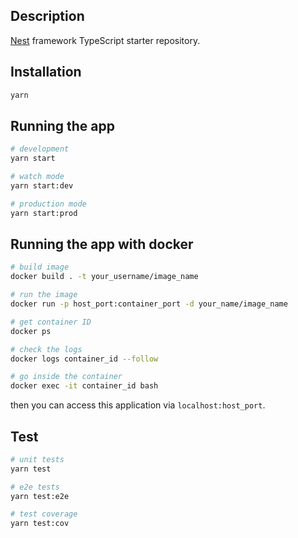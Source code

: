 ## Description

[Nest](https://github.com/nestjs/nest) framework TypeScript starter repository.

## Installation

```bash
yarn
```

## Running the app

```bash
# development
yarn start

# watch mode
yarn start:dev

# production mode
yarn start:prod
```

## Running the app with docker
```bash
# build image
docker build . -t your_username/image_name

# run the image
docker run -p host_port:container_port -d your_name/image_name

# get container ID
docker ps

# check the logs
docker logs container_id --follow

# go inside the container
docker exec -it container_id bash
```
then you can access this application via `localhost:host_port`.

## Test

```bash
# unit tests
yarn test

# e2e tests
yarn test:e2e

# test coverage
yarn test:cov
```